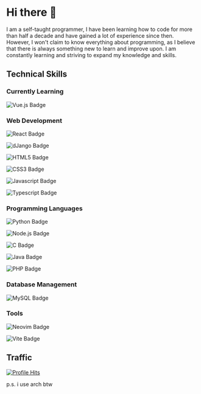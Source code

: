 # Hi there 👋

I am a self-taught programmer, I have been learning how to code for more than half a decade and have gained a lot of experience since then. However, I won't claim to know everything about programming, as I believe that there is always something new to learn and improve upon. I am constantly learning and striving to expand my knowledge and skills.

## Technical Skills

### Currently Learning

![Vue.js Badge](https://img.shields.io/badge/vue.js-4FC08D?style=for-the-badge&logo=vue.js&logoColor=4FC08D&labelColor=black)

### Web Development

![React Badge](https://img.shields.io/badge/React-61DBFB?style=for-the-badge&logo=react&logoColor=61DBFB&labelColor=black)

![dJango Badge](https://img.shields.io/badge/django-27AA78?style=for-the-badge&logo=django&logoColor=27AA78&labelColor=black)

![HTML5 Badge](https://img.shields.io/badge/html-f06529?style=for-the-badge&logo=html5&logoColor=f06529&labelColor=black)

![CSS3 Badge](https://img.shields.io/badge/css-2965f1?style=for-the-badge&logo=css3&logoColor=2965f1&labelColor=black)

![Javascript Badge](https://img.shields.io/badge/javascript-f0db4f?style=for-the-badge&logo=javascript&logoColor=f0db4f&labelColor=black)

![Typescript Badge](https://img.shields.io/badge/typescript-007acc?style=for-the-badge&logo=typescript&logoColor=007acc&labelColor=black)

### Programming Languages

![Python Badge](https://img.shields.io/badge/python-fbcb24?style=for-the-badge&logo=python&logoColor=fbcb24&labelColor=black)

![Node.js Badge](https://img.shields.io/badge/node.js-68a063?style=for-the-badge&logo=node.js&logoColor=68a063&labelColor=black)

![C Badge](https://img.shields.io/badge/C-5C6BC0?style=for-the-badge&logo=c&logoColor=5C6BC0&labelColor=black)

![Java Badge](https://img.shields.io/badge/java-F80000?style=for-the-badge&logo=openjdk&logoColor=F80000&labelColor=black)

![PHP Badge](https://img.shields.io/badge/php-777BB4?style=for-the-badge&logo=php&logoColor=777BB4&labelColor=black)

### Database Management

![MySQL Badge](https://img.shields.io/badge/mysql-F29111?style=for-the-badge&logo=mysql&logoColor=F29111&labelColor=black)

### Tools

![Neovim Badge](https://img.shields.io/badge/Neovim-57A143?style=for-the-badge&logo=neovim&logoColor=57A143&labelColor=black)

![Vite Badge](https://img.shields.io/badge/vite-BD34FE?style=for-the-badge&logo=vite&logoColor=FFDD35&labelColor=black)

## Traffic

[![Profile Hits](https://hits.sh/github.com/sabithbskumar/sabithbskumar.svg?style=for-the-badge&label=views&labelColor=000000&logo=data%3Aimage%2Fsvg%2Bxml%3Bbase64%2CPHN2ZyB4bWxucz0iaHR0cDovL3d3dy53My5vcmcvMjAwMC9zdmciIHdpZHRoPSIxZW0iIGhlaWdodD0iMWVtIiB2aWV3Qm94PSIwIDAgMjQgMjQiPjxwYXRoIGZpbGw9IiNmZmZmZmYiIGQ9Ik0xMiA0LjVDNyA0LjUgMi43MyA3LjYxIDEgMTJjMS43MyA0LjM5IDYgNy41IDExIDcuNXM5LjI3LTMuMTEgMTEtNy41Yy0xLjczLTQuMzktNi03LjUtMTEtNy41ek0xMiAxN2MtMi43NiAwLTUtMi4yNC01LTVzMi4yNC01IDUtNXM1IDIuMjQgNSA1cy0yLjI0IDUtNSA1em0wLThjLTEuNjYgMC0zIDEuMzQtMyAzczEuMzQgMyAzIDNzMy0xLjM0IDMtM3MtMS4zNC0zLTMtM3oiLz48L3N2Zz4%3D)](https://hits.sh/github.com/sabithbskumar/sabithbskumar/)

p.s. i use arch btw

